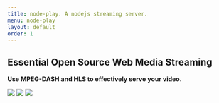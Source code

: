 ```yaml
---
title: node-play. A nodejs streaming server.
menu: node-play
layout: default
order: 1
---
```



<div class="simbol">
    <span>
        <i class="icon-node-play"></i>
    </span>
</div>

## Essential Open Source Web Media Streaming

**Use MPEG-DASH and HLS to effectively serve your video.**

<div id="devices">
    <img src="{{ "/img/iphone.png" | prepend: site.baseurl }}" class="device iphone" />
    <img src="{{ "/img/ipad.png" | prepend: site.baseurl }}" class="device ipad" />
    <img src="{{ "/img/laptop.png" | prepend: site.baseurl }}" class="device laptop" />
</div>

